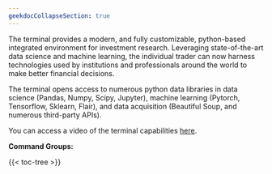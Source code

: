 ```yaml
---
geekdocCollapseSection: true
---
```


The terminal provides a modern, and fully customizable, python-based integrated environment for investment research. Leveraging state-of-the-art data science and machine learning, the individual trader can now harness technologies used by institutions and professionals around the world to make better financial decisions.

The terminal opens access to numerous python data libraries in data science (Pandas, Numpy, Scipy, Jupyter), machine learning (Pytorch, Tensorflow, Sklearn, Flair), and data acquisition (Beautiful Soup, and numerous third-party APIs).

You can access a video of the terminal capabilities [here](https://www.youtube.com/watch?v=fqGPK8OVHLk).

**Command Groups:**

{{< toc-tree >}}
